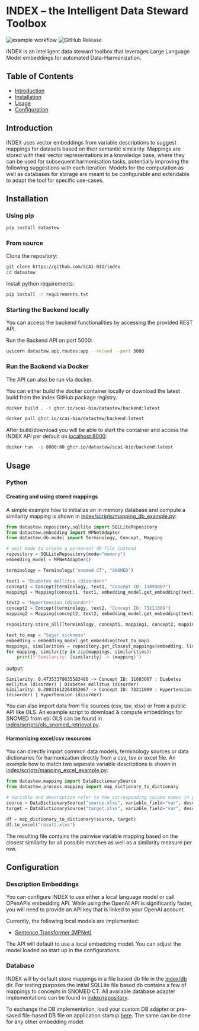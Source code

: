 # INDEX – the Intelligent Data Steward Toolbox

![example workflow](https://github.com/SCAI-BIO/index/actions/workflows/tests.yml/badge.svg) ![GitHub Release](https://img.shields.io/github/v/release/SCAI-BIO/index)

INDEX is an intelligent data steward toolbox that leverages Large Language Model embeddings for automated Data-Harmonization. 

## Table of Contents
- [Introduction](#introduction)
- [Installation](#installation)
- [Usage](#usage)
- [Configuration](#configuration)

## Introduction

INDEX uses vector embeddings from variable descriptions to suggest mappings for datasets based on their semantic 
similarity. Mappings are stored with their vector representations in a knowledge base, where they can be used for 
subsequent harmonisation tasks, potentially improving the following suggestions with each iteration. Models for 
the computation as well as databases for storage are meant to be configurable and extendable to adapt the tool for
specific use-cases.

## Installation

### Using pip

```bash
pip install datastew
```

### From source

Clone the repository:

```bash
git clone https://github.com/SCAI-BIO/index
cd datastew
```

Install python requirements:

```bash
pip install -r requirements.txt
```

### Starting the Backend locally

You can access the backend functionalities by accessing the provided REST API.

Run the Backend API on port 5000:

```bash
uvicorn datastew.api.routes:app --reload --port 5000
```

### Run the Backend via Docker

The API can also be run via docker.

You can either build the docker container locally or download the latest build from the index GitHub package registry. 


```bash
docker build . -t ghcr.io/scai-bio/datastew/backend:latest
```

```bash
docker pull ghcr.io/scai-bio/datastew/backend:latest
```

After build/download you will be able to start the container and access the INDEX API per default on [localhost:8000](http://localhost:8000):

```bash
docker run  -p 8000:80 ghcr.io/datastew/scai-bio/backend:latest
```
## Usage

### Python

#### Creating and using stored mappings

A simple example how to initialize an in memory database and compute a similarity mapping is shown in 
[index/scripts/mapping_db_example.py](datastew/scripts/mapping_db_example.py):

```python
from datastew.repository.sqllite import SQLLiteRepository
from datastew.embedding import MPNetAdapter
from datastew.db.model import Terminology, Concept, Mapping

# omit mode to create a permanent db file instead
repository = SQLLiteRepository(mode="memory")
embedding_model = MPNetAdapter()

terminology = Terminology("snomed CT", "SNOMED")

text1 = "Diabetes mellitus (disorder)"
concept1 = Concept(terminology, text1, "Concept ID: 11893007")
mapping1 = Mapping(concept1, text1, embedding_model.get_embedding(text1))

text2 = "Hypertension (disorder)"
concept2 = Concept(terminology, text2, "Concept ID: 73211009")
mapping2 = Mapping(concept2, text2, embedding_model.get_embedding(text2))

repository.store_all([terminology, concept1, mapping1, concept2, mapping2])

text_to_map = "Sugar sickness"
embedding = embedding_model.get_embedding(text_to_map)
mappings, similarities = repository.get_closest_mappings(embedding, limit=2)
for mapping, similarity in zip(mappings, similarities):
    print(f"Similarity: {similarity} -> {mapping}")
```

output:

```plaintext
Similarity: 0.47353370635583486 -> Concept ID: 11893007 : Diabetes mellitus (disorder) | Diabetes mellitus (disorder)
Similarity: 0.20031612264852067 -> Concept ID: 73211009 : Hypertension (disorder) | Hypertension (disorder)
```

You can also import data from file sources (csv, tsv, xlsx) or from a public API like OLS. An example script to
download & compute embeddings for SNOMED from ebi OLS can be found in 
[index/scripts/ols_snomed_retrieval.py](datastew/scripts/ols_snomed_retrieval.py).

#### Harmonizing excel/csv resources

You can directly import common data models, terminology sources or data dictionaries for harmonization directly from a
csv, tsv or excel file. An example how to match two seperate variable descriptions is shown in
[index/scripts/mapping_excel_example.py](datastew/scripts/mapping_excel_example.py):

```python
from datastew.mapping import DataDictionarySource
from datastew.process.mapping import map_dictionary_to_dictionary

# Variable and description refer to the corresponding column names in your excel sheet
source = DataDictionarySource("source.xlxs", variable_field="var", description_field="desc")
target = DataDictionarySource("target.xlxs", variable_field="var", description_field="desc")

df = map_dictionary_to_dictionary(source, target)
df.to_excel("result.xlxs")
```

The resulting file contains the pairwise variable mapping based on the closest similarity for all possible matches 
as well as a similarity measure per row.

## Configuration

### Description Embeddings

You can configure INDEX to use either a local language model or call OPenAPIs embedding API. While using the OpenAI API
is significantly faster, you will need to provide an API key that is linked to your OpenAI account. 

Currently, the following local models are implemented:
* [Sentence Transformer (MPNet)](https://huggingface.co/docs/transformers/model_doc/mpnet)

The API will default to use a local embedding model. You can adjust the model loaded on start up in the configurations.

### Database

INDEX will by default store mappings in a file based db file in the [index/db](datastew/db) dir. For testing purposes
the initial SQLLite file based db contains a few of mappings to concepts in SNOMED CT. All available database adapter 
implementations can be found in [index/repository](datastew/repository).

To exchange the DB implementation, load your custom DB adapter or pre-saved file-based DB file on application startup
[here](https://github.com/SCAI-BIO/index/blob/923601677fd62d50c3748b7f11666420e82df609/index/api/routes.py#L14). 
The same can be done for any other embedding model.
